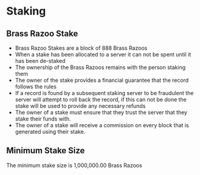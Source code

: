 
# Staking

## Brass Razoo Stake

- Brass Razoo Stakes are a block of 888 Brass Razoos
- When a stake has been allocated to a server it can not be spent until it has been de-staked
- The ownership of the Brass Razoos remains with the person staking them
- The owner of the stake provides a financial guarantee that the record follows the rules
- If a record is found by a subsequent staking server to be fraudulent the server will attempt to roll back the record, if this can not be done the stake will be used to provide any necessary refunds
- The owner of a stake must ensure that they trust the server that they stake their funds with.
- The owner of a stake will receive a commission on every block that is generated using their stake.

## Minimum Stake Size

The minimum stake size is 1,000,000.00 Brass Razoos
